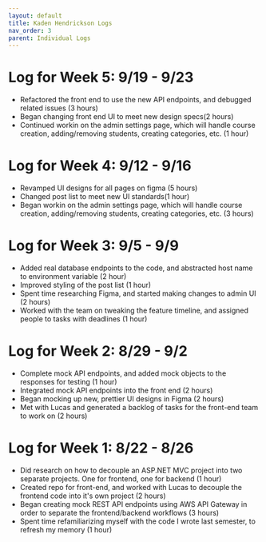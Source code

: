 ```yaml
---
layout: default
title: Kaden Hendrickson Logs
nav_order: 3
parent: Individual Logs
---
```

# Log for Week 5:  9/19 - 9/23
- Refactored the front end to use the new API endpoints, and debugged related issues (3 hours)
- Began changing front end UI to meet new design specs(2 hours)
- Continued workin on the admin settings page, which will handle course creation, adding/removing students, creating categories, etc. (1 hour)

# Log for Week 4:  9/12 - 9/16
- Revamped UI designs for all pages on figma (5 hours)
- Changed post list to meet new UI standards(1 hour)
- Began workin on the admin settings page, which will handle course creation, adding/removing students, creating categories, etc. (3 hours)

# Log for Week 3:  9/5 - 9/9
- Added real database endpoints to the code, and abstracted host name to environment variable (2 hour)
- Improved styling of the post list (1 hour)
- Spent time researching Figma, and started making changes to admin UI (2 hours)
- Worked with the team on tweaking the feature timeline, and assigned people to tasks with deadlines (1 hour)

# Log for Week 2:  8/29 - 9/2
- Complete mock API endpoints, and added mock objects to the responses for testing (1 hour)
- Integrated mock API endpoints into the front end (2 hours)
- Began mocking up new, prettier UI designs in Figma (2 hours)
- Met with Lucas and generated a backlog of tasks for the front-end team to work on (2 hours)

# Log for Week 1:  8/22 - 8/26
-  Did research on how to decouple an ASP.NET MVC project into two separate projects. One for frontend, one for backend (1 hour)
-  Created repo for front-end, and worked with Lucas to decouple the frontend code into it's own project (2 hours)
-  Began creating mock REST API endpoints using AWS API Gateway in order to separate the frontend/backend workflows (3 hours)
-  Spent time refamiliarizing myself with the code I wrote last semester, to refresh my memory (1 hour) 

